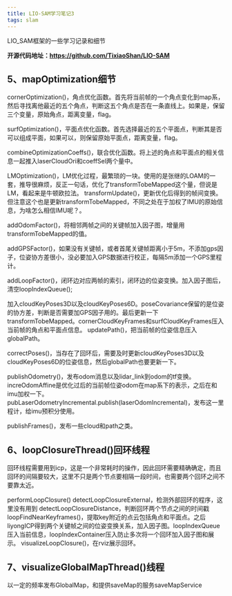 ```yaml
---
title: LIO-SAM学习笔记3
tags: slam
---
```


LIO_SAM框架的一些学习记录和细节

<!--more-->
**开源代码地址：https://github.com/TixiaoShan/LIO-SAM**

## 5、mapOptimization细节
cornerOptimization()，角点优化函数。首先将当前帧的一个角点变化到map系，然后寻找离他最近的五个角点，判断这五个角点是否在一条直线上。如果是，保留三个变量，原始角点，距离变量，flag。


surfOptimization()，平面点优化函数。首先选择最近的五个平面点，判断其是否可以组成平面，如果可以，则保留原始平面点，距离变量，flag。


combineOptimizationCoeffs()，联合优化函数。将上述的角点和平面点的相关信息一起推入laserCloudOri和coeffSel两个量中。


LMOptimization()，LM优化过程，最繁琐的一块。使用的是张继的LOAM的一套，推导很麻烦，反正一句话，优化了transformTobeMapped这个量，但说是LM，看起来是牛顿欧拉法。
transformUpdate()，更新优化后得到的帧间变换。但注意这个也是更新transformTobeMapped，不同之处在于加权了IMU的原始信息，为啥怎么相信IMU呢？。

addOdomFactor()，将相邻两帧之间的关键帧加入因子图，增量用transformTobeMapped的值。

addGPSFactor()，如果没有关键帧，或者首尾关键帧距离小于5m，不添加gps因子，位姿协方差很小，没必要加入GPS数据进行校正，每隔5m添加一个GPS里程计。

addLoopFactor()，闭环边对应两帧的索引，闭环边的位姿变换。加入因子图后，清空loopIndexQueue();

加入cloudKeyPoses3D以及cloudKeyPoses6D。poseCovariance保留的是位姿的协方差，判断是否需要加GPS因子用的。最后更新一下transformTobeMapped。cornerCloudKeyFrames和surfCloudKeyFrames压入当前帧的角点和平面点信息。
updatePath()，把当前帧的位姿信息压入globalPath。

correctPoses()，当存在了回环后，需要及时更新cloudKeyPoses3D以及cloudKeyPoses6D的位姿信息，然后globalPath也要更新一下。

publishOdometry()，发布odom消息以及lidar_link到odom的tf变换。increOdomAffine是优化过后的当前帧位姿odom在map系下的表示，之后在和imu加权一下。pubLaserOdometryIncremental.publish(laserOdomIncremental)，发布这一里程计，给imu预积分使用。

publishFrames()，发布一些cloud和path之类。

## 6、loopClosureThread()回环线程

回环线程需要用到icp，这是一个非常耗时的操作，因此回环需要精确确定，而且回环的间隔要较大，这里不只是两个节点要相隔一段时间，也需要两个回环之间不要靠太近。

performLoopClosure()
detectLoopClosureExternal，检测外部回环的程序，这里没有用到
detectLoopClosureDistance，判断回环两个节点之间的时间戳
loopFindNearKeyframes()，提取key附近的点云包括角点和平面点。之后liyongICP得到两个关键帧之间的位姿变换关系，加入因子图。loopIndexQueue压入当前信息，loopIndexContainer压入防止多次将一个回环加入因子图和展示。
visualizeLoopClosure()，在rviz展示回环。
## 7、visualizeGlobalMapThread()线程

以一定的频率发布GlobalMap，和提供saveMap的服务saveMapService